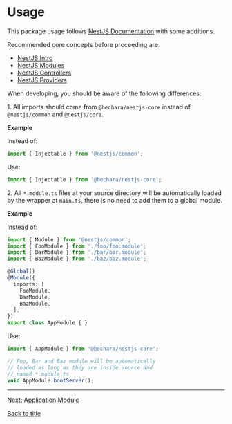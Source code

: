 # Usage

This package usage follows [NestJS Documentation](https://docs.nestjs.com/) with some additions.

Recommended core concepts before proceeding are:

* [NestJS Intro](https://docs.nestjs.com/)
* [NestJS Modules](https://docs.nestjs.com/modules)
* [NestJS Controllers](https://docs.nestjs.com/controllers)
* [NestJS Providers](https://docs.nestjs.com/providers)

When developing, you should be aware of the following differences:

1\. All imports should come from `@bechara/nestjs-core` instead of `@nestjs/common` and `@nestjs/core`.

**Example**

Instead of:

```ts
import { Injectable } from '@nestjs/common';
```

Use:

```ts
import { Injectable } from '@bechara/nestjs-core';
```


2\. All `*.module.ts` files at your source directory will be automatically loaded by the wrapper at `main.ts`, there is no need to add them to a global module.

**Example**

Instead of:

```ts
import { Module } from '@nestjs/common';
import { FooModule } from './foo/foo.module';
import { BarModule } from './bar/bar.module';
import { BazModule } from './baz/baz.module';

@Global()
@Module({
  imports: [
    FooModule,
    BarModule,
    BazModule,
  ],
})
export class AppModule { }
```

Use:

```ts
import { AppModule } from '@bechara/nestjs-core';

// Foo, Bar and Baz module will be automatically
// loaded as long as they are inside source and
// named *.module.ts
void AppModule.bootServer();
```

---

[Next: Application Module](app.module.md)

[Back to title](../README.md)
